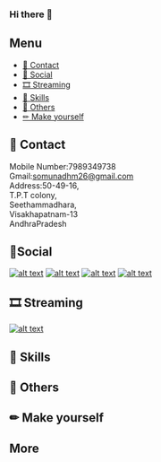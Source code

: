 ### Hi there 👋

<!--
**somnadh/somnadh** is a ✨ _special_ ✨ repository because its `README.md` (this file) appears on your GitHub profile.

Here are some ideas to get you started:

- 🔭 I’m currently working on ...
- 🌱 I’m currently learning ...
- 👯 I’m looking to collaborate on ...
- 🤔 I’m looking for help with ...
- 💬 Ask me about ...
- 📫 How to reach me: ...
- 😄 Pronouns: ...
- ⚡ Fun fact: ...
-->


## Menu
- [📱 Contact](#-contact-)
- [👨 Social](#-social-)
- [🎞 Streaming](#-streaming-)
- [🚀 Skills](#-skills-)
- [🐸 Others](#-others-)
- [✏ Make yourself](#-make-yourself-)

## 📱 Contact
Mobile Number:7989349738<br/>
Gmail:somunadhm26@gmail.com<br/>
Address:50-49-16,<br/>
T.P.T colony,<br/>
Seethammadhara,<br/>
Visakhapatnam-13<br/>
AndhraPradesh




## 👨Social

[![alt text][1.1]][1]
[![alt text][2.1]][2]
[![alt text][3.1]][3]
[![alt text][4.1]][4]



<!-- links to social media icons -->
<!-- no need to change these -->

<!-- icons with padding -->

[1.1]: http://i.imgur.com/tXSoThF.png (twitter icon with padding)
[2.1]: http://i.imgur.com/P3YfQoD.png (facebook icon with padding)
[3.1]:https://img.icons8.com/android/24/000000/linkedin.png (linkedin)
[4.1]: http://i.imgur.com/0o48UoR.png (github icon with padding)

<!-- icons without padding -->

[1]: https://twitter.com/Somnadh5
[2]: https://www.facebook.com/somnadh.kinthada.9
[3]: https://www.linkedin.com/in/somunadham-kinthada-02b6991a8/
[4]: https://github.com/somnadh

## 🎞 Streaming 

[![alt text][5.1]][5]

[5.1]:https://img.icons8.com/ios/35/000000/youtube-squared.png

[5]: https://www.youtube.com/channel/UCcqqcxR_5hQaQtrI7D7MpNQ

## 🚀 Skills 



## 🐸 Others 



## ✏ Make yourself 



## More




